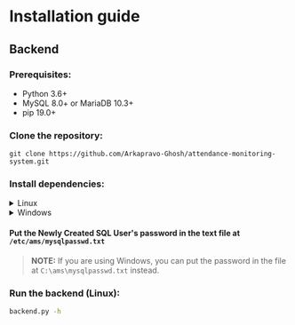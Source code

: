 # Installation guide
## Backend
### Prerequisites:
- Python 3.6+
- MySQL 8.0+ or MariaDB 10.3+
- pip 19.0+
### Clone the repository:
```
git clone https://github.com/Arkapravo-Ghosh/attendance-monitoring-system.git
```
### Install dependencies:
<details>
<summary>Linux</summary>

```bash
git clone https://github.com/Arkapravo-Ghosh/attendance-monitoring-system.git
cd attendance-monitoring-system
sudo ./install.sh
```
</details>
<details>
<summary>Windows</summary>

```powershell
git clone https://github.com/Arkapravo-Ghosh/attendance-monitoring-system.git
cd attendance-monitoring-system
py -m pip install -r requirements.txt
```
### Create a database:
```sql
CREATE DATABASE attendance;
```
### Create a user:
```sql
CREATE USER 'attendance'@'localhost' IDENTIFIED BY 'password';
```
> **Note:** Replace `password` with your desired password.
#### Grant privileges:
```sql
GRANT ALL PRIVILEGES ON attendance.* TO 'attendance'@'localhost';
FLUSH PRIVILEGES;
```
</details>


#### Put the Newly Created SQL User's password in the text file at `/etc/ams/mysqlpasswd.txt`
> **NOTE:** If you are using Windows, you can put the password in the file at `C:\ams\mysqlpasswd.txt` instead.

### Run the backend (Linux):

```bash
backend.py -h
```
